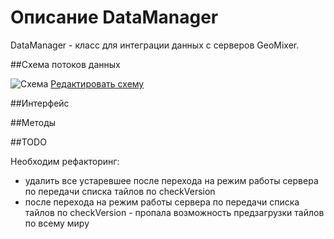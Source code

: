 # Описание DataManager

DataManager - класс для интеграции данных с серверов GeoMixer.

##Схема потоков данных

![Схема](../../docs/DataManagersPoll.png)
[Редактировать схему](https://drive.google.com/file/d/0B0Q97GlGcMsEV0hpMzNPQ1lMZm8/view?usp=sharing)

##Интерфейс

##Методы

##TODO

Необходим рефакторинг:
  * удалить все устаревшее после перехода на режим работы сервера по передачи списка тайлов по checkVersion
  * после перехода на режим работы сервера по передачи списка тайлов по checkVersion - пропала возможность предзагрузки тайлов по всему миру
